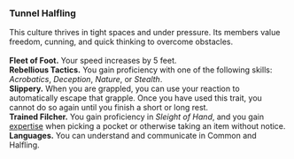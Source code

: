 ### Tunnel Halfling

This culture thrives in tight spaces and under pressure.
Its members value freedom, cunning, and quick thinking to overcome obstacles.
\
\
**Fleet of Foot.**
Your speed increases by 5 feet.
\
**Rebellious Tactics.**
You gain proficiency with one of the following skills: _Acrobatics_, _Deception_, _Nature_, or _Stealth_.
\
**Slippery.**
When you are grappled, you can use your reaction to automatically escape that grapple.
Once you have used this trait, you cannot do so again until you finish a short or long rest.
\
**Trained Filcher.**
You gain proficiency in _Sleight of Hand_, and you gain [expertise](#Proficiency_Bonus_expertise) when picking a pocket or otherwise taking an item without notice.
\
**Languages.**
You can understand and communicate in Common and Halfling.
